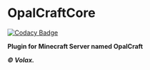 # OpalCraftCore

[![Codacy Badge](https://api.codacy.com/project/badge/Grade/760f5191e81c4ad6b7b933871661d944)](https://app.codacy.com/manual/VolaxYT/OpalCraftCore?utm_source=github.com&utm_medium=referral&utm_content=VolaxYT/OpalCraftCore&utm_campaign=Badge_Grade_Dashboard)

**Plugin for Minecraft Server named OpalCraft**

***© Volax.***
